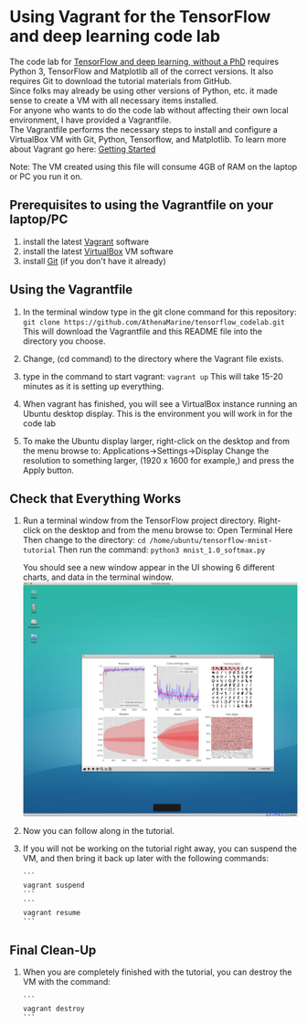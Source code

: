 # Using Vagrant for the TensorFlow and deep learning code lab

The code lab for [TensorFlow and deep learning, without a PhD](https://codelabs.developers.google.com/codelabs/cloud-tensorflow-mnist/#0)
requires Python 3, TensorFlow and Matplotlib all of the correct versions. It also requires Git to download the tutorial 
materials from GitHub.  
Since folks may already be using other versions of Python, etc. it made sense to create a VM with all necessary items installed.  
For anyone who wants to do the code lab without affecting their own local environment, I have provided a Vagrantfile.  
The Vagrantfile performs the necessary steps to install and configure a VirtualBox VM with Git, Python, Tensorflow, and Matplotlib.
To learn more about Vagrant go here: [Getting Started](https://www.vagrantup.com/docs/getting-started/)

Note: The VM created using this file will consume 4GB of RAM on the laptop or PC you run it on.

## Prerequisites to using the Vagrantfile on your laptop/PC

1. install the latest [Vagrant](https://www.vagrantup.com/downloads.html) software
2. install the latest [VirtualBox](https://www.virtualbox.org/) VM software
3. install [Git](https://git-scm.com/book/en/v2/Getting-Started-Installing-Git) (if you don't have it already)

## Using the Vagrantfile

1. In the terminal window type in the git clone command for this repository:
       ```
       git clone https://github.com/AthenaMarine/tensorflow_codelab.git
       ```
   This will download the Vagrantfile and this README file into the directory you choose. 
   
2. Change, (cd command) to the directory where the Vagrant file exists. 

3. type in the command to start vagrant:
       ```
       vagrant up
       ```
   This will take 15-20 minutes as it is setting up everything.
   
4. When vagrant has finished, you will see a VirtualBox instance running an Ubuntu desktop display.
   This is the environment you will work in for the code lab   
   
5. To make the Ubuntu display larger, right-click on the desktop and from the menu browse to:
       Applications->Settings->Display
   Change the resolution to something larger, (1920 x 1600 for example,) and press the Apply button.

## Check that Everything Works

1. Run a terminal window from the TensorFlow project directory. Right-click on the desktop 
and from the menu browse to:
       Open Terminal Here
    Then change to the directory:
       ```
       cd /home/ubuntu/tensorflow-mnist-tutorial
       ```
    Then run the command:
       ```
       python3 mnist_1.0_softmax.py
       ```
       
    You should see a new window appear in the UI showing 6 different charts, and data in the terminal window. 
    ![alt text](https://github.com/AthenaMarine/tensorflow_codelab/blob/master/TensorFlowVM.png "Working TF Environment")
    
2. Now you can follow along in the tutorial.

3. If you will not be working on the tutorial right away, you can suspend the VM, and then bring it back up later with the following commands:

       ```
       vagrant suspend
       ```
       ```
       vagrant resume
       ```

## Final Clean-Up

1. When you are completely finished with the tutorial, you can destroy the VM with the command:

       ```
       vagrant destroy
       ```

